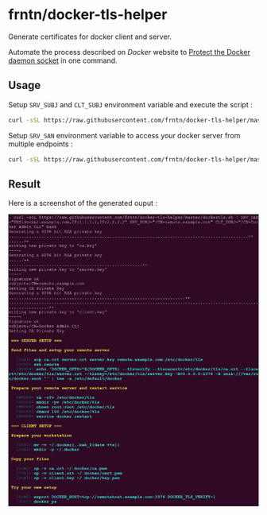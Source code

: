 # frntn/docker-tls-helper

Generate certificates for docker client and server.

Automate the process described on *Docker* website to [Protect the Docker daemon socket](https://docs.docker.com/engine/security/https/) in one command.

## Usage

Setup `SRV_SUBJ` and `CLT_SUBJ` environment variable and execute the script :

```bash
curl -sSL https://raw.githubusercontent.com/frntn/docker-tls-helper/master/dockertls.sh | SRV_SUBJ="/CN=remote.example.com" CLT_SUBJ="/CN=Docker Admin CLI" bash
```

Setup `SRV_SAN` environment variable to access your docker server from multiple endpoints :

```bash
curl -sSL https://raw.githubusercontent.com/frntn/docker-tls-helper/master/dockertls.sh | SRV_SAN="DNS:docker.example.com,IP:1.1.1.1,IP:2.2.2.2" SRV_SUBJ="/CN=remote.example.com" CLT_SUBJ="/CN=Docker Admin CLI" bash
```

## Result

Here is a screenshot of the generated ouput :

![official-logo](img/result.png?raw=true)

